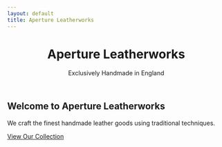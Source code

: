 ```yaml
---
layout: default
title: Aperture Leatherworks
---
```


<header>
    <h1>Aperture Leatherworks</h1>
    <p>Exclusively Handmade in England</p>
</header>

<div class="container">
    <h2>Welcome to Aperture Leatherworks</h2>
    <p>We craft the finest handmade leather goods using traditional techniques.</p>
    <a href="/products" class="button">View Our Collection</a>
</div>
